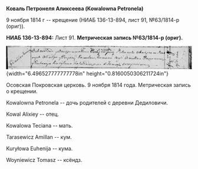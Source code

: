 **Коваль Петронеля Аликсеева (Kowalowna Petronela)**

9 ноября 1814 г -- крещение (НИАБ 136-13-894, лист 91, №63/1814-р
(ориг)).

**НИАБ 136-13-894:** Лист 91. **Метрическая запись №63/1814-р (ориг).**

![](./media/0cd883d78a2545d8fb3c1bf10141d65b2ce89c40.png){width="6.496527777777778in"
height="0.8160050306211724in"}

Осовская Покровская церковь. 9 ноября 1814 года. Метрическая запись о
крещении.

Kowalowna Petronela -- дочь родителей с деревни Дедиловичи.

Kowal Alixiey -- отец.

Kowalowa Teciana -- мать.

Tarasewicz Amillan -- кум.

Kuryłowa Euhenija -- кума.

Woyniewicz Tomasz -- ксёндз.
